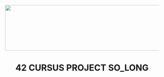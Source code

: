 <img src="https://i.imgur.com/TvlDmPS.png" width="1500" height="150">
<div align="center">
  <h1>42 CURSUS PROJECT SO_LONG</h1>
</div>
